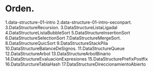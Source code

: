 # Orden.

1.data-structure-01-intro
2.data-structure-01-intro-seconpart.
3.DataStructureRecursion.
3.DataStructureListaLigadaI
4.DataStructureListaBubbleSort
5.DataStructureInsertionSort
6.DataStructureSelectionSort
7.DataStructureMergeSort.
8.DataStructureQuicSort
9.DataStructureStackPila
10.DataStructureBalanceDeSignos.
11.DataStructureQueue
12.DataStructureArbol
13.DataStructureArbolBinario
14.DataStructureEvaluacionExpresiones
15.DataStructurePrefixPostfix
16.DataSturctureTablaHash
17.DataStructureDireccionamientoAbierto